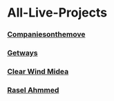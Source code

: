 # All-Live-Projects

<h3><a href="https://companiesonthemove.tv/">Companiesonthemove</a></h3>
<h3><a href="https://getawayplaces.com/">Getways</a></h3>
<h3><a href="https://clearwindmedia.com/">Clear Wind Midea</a></h3>
<h3><a href="https://raselweb.net/">Rasel Ahmmed</a></h3>
